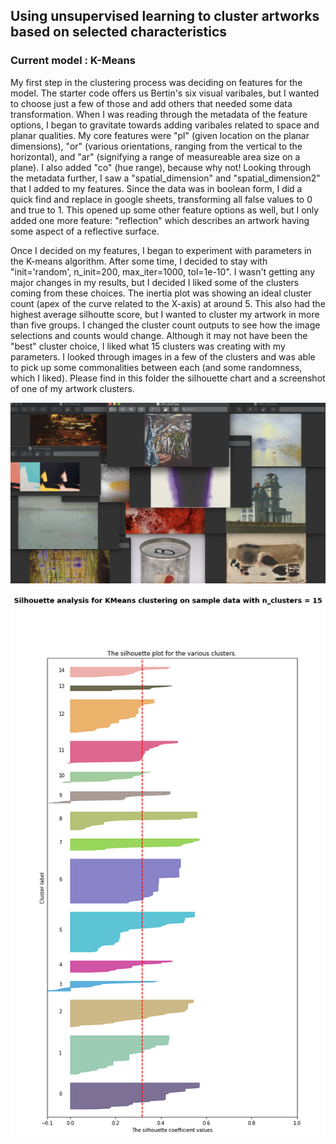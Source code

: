## Using unsupervised learning to cluster artworks based on selected characteristics
### Current model : K-Means

My first step in the clustering process was deciding on features for the model. The starter code offers us Bertin's six visual varibales, but I wanted to choose just a few of those and add others that needed some data transformation. When I was reading through the metadata of the feature options, I began to gravitate towards adding varibales related to space and planar qualities. My core features were "pl" (given location on the planar dimensions), "or" (various orientations, ranging from the vertical to the horizontal), and "ar" (signifying a range of measureable area size on a plane). I also added "co" (hue range), because why not! Looking through the metadata further, I saw a "spatial_dimension" and "spatial_dimension2" that I added to my features. Since the data was in boolean form, I did a quick find and replace in google sheets, transforming all false values to 0 and true to 1. This opened up some other feature options as well, but I only added one more feature: "reflection" which describes an artwork having some aspect of a reflective surface.

Once I decided on my features, I began to experiment with parameters in the K-means algorithm. After some time, I decided to stay with "init='random', n_init=200, max_iter=1000, tol=1e-10". I wasn't getting any major changes in my results, but I decided I liked some of the clusters coming from these choices. The inertia plot was showing an ideal cluster count (apex of the curve related to the X-axis) at around 5. This also had the highest average silhoutte score, but I wanted to cluster my artwork in more than five groups. I changed the cluster count outputs to see how the image selections and counts would change. Although it may not have been the "best" cluster choice, I liked what 15 clusters was creating with my parameters. I looked through images in a few of the clusters and was able to pick up some commonalities between each (and some randomness, which I liked). Please find in this folder the silhouette chart and a screenshot of one of my artwork clusters. 

![](art_photos.png)

![](silhouette_plot.png)
